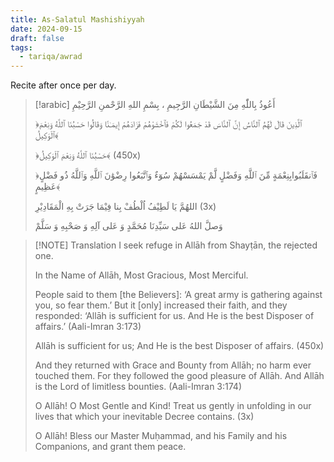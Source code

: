 ```yaml
---
title: As-Salatul Mashishiyyah
date: 2024-09-15
draft: false
tags:
  - tariqa/awrad
---
```

Recite after once per day.

> [!arabic]
> أَعُوذُ بِاللّٰهِ مِنَ الشَّيْطَانِ الرَّجِيمِ ، بِسْمِ اللهِ الرَّحْمنِ الرَّحِيْمِ
> 
> ﴿ٱلَّذِينَ قَالَ لَهُمُ ٱلنَّاسُ إِنَّ ٱلنَّاسَ قَدْ جَمَعُوا لَكُمْ فَٱخْشَوْهُمْ فَزَادَهُمْ إِيمَـٰنًا وَقَالُوا حَسْبُنَا ٱللَّهُ وَنِعْمَ ٱلْوَكِيلُ﴾
> 
> ﴿حَسْبُنَا ٱللَّهُ وَنِعْمَ ٱلْوَكِيلُ﴾ (450x)
> 
> ﴿فَٱنقَلَبُوابِنِعْمَةٍ مِّنَ ٱللَّهِ وَفَضْلٍ لَّمْ يَمْسَسْهُمْ سُوٓءٌ وَٱتَّبَعُوا رِضْوَٰنَ ٱللَّهِ وَٱللَّهُ ذُو فَضْلٍ عَظِيمٍ﴾
> 
> اللهُمَّ يَا لَطِيْفُ اُلْطُفْ بِنا فِيْمَا جَرَتْ بِهِ الْمَقَادِيْرِ (3x)
> 
> وَصلَّ اللهُ عَلى سَيِّدِنَا مُحَمَّدٍ وَ عَلى آلِهِ وَ صَحْبِهِ وَ سَلَّمْ

> [!NOTE] Translation
> I seek refuge in Allāh from Shayṭān, the rejected one.
> 
> In the Name of Allāh, Most Gracious, Most Merciful.
> 
> People said to them [the Believers]: ‘A great army is gathering against you, so fear them.’ But it [only] increased their faith, and they responded: ‘Allāh is sufficient for us. And He is the best Disposer of affairs.’ (Aali-Imran 3:173)
> 
> Allāh is sufficient for us; And He is the best Disposer of affairs. (450x)
> 
> And they returned with Grace and Bounty from Allāh; no harm ever touched them. For they followed the good pleasure of Allāh. And Allāh is the Lord of limitless bounties. (Aali-Imran 3:174)
> 
> O Allāh! O Most Gentle and Kind! Treat us gently in unfolding in our lives that which your inevitable Decree contains. (3x)
> 
> O Allāh! Bless our Master Muḥammad, and his Family and his Companions, and grant them peace.



